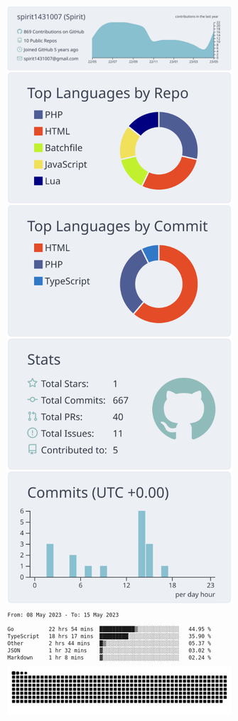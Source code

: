 [![](https://raw.githubusercontent.com/spirit1431007/spirit1431007/master/profile-summary-card-output/nord_bright/0-profile-details.svg)](https://git.io/spiritx)
[![](https://raw.githubusercontent.com/spirit1431007/spirit1431007/master/profile-summary-card-output/nord_bright/1-repos-per-language.svg)](https://git.io/spiritx) [![](https://raw.githubusercontent.com/spirit1431007/spirit1431007/master/profile-summary-card-output/nord_bright/2-most-commit-language.svg)](https://git.io/spiritx)
[![](https://raw.githubusercontent.com/spirit1431007/spirit1431007/master/profile-summary-card-output/nord_bright/3-stats.svg)](https://git.io/spiritx) [![](https://raw.githubusercontent.com/spirit1431007/spirit1431007/master/profile-summary-card-output/nord_bright/4-productive-time.svg)](https://git.io/spiritx)

<!--START_SECTION:waka-->

```text
From: 08 May 2023 - To: 15 May 2023

Go           22 hrs 54 mins  ███████████▒░░░░░░░░░░░░░   44.95 %
TypeScript   18 hrs 17 mins  █████████░░░░░░░░░░░░░░░░   35.90 %
Other        2 hrs 44 mins   █▒░░░░░░░░░░░░░░░░░░░░░░░   05.37 %
JSON         1 hr 32 mins    ▓░░░░░░░░░░░░░░░░░░░░░░░░   03.02 %
Markdown     1 hr 8 mins     ▓░░░░░░░░░░░░░░░░░░░░░░░░   02.24 %
```

<!--END_SECTION:waka-->

![contribution](https://github.com/spirit1431007/spirit1431007/blob/output/github-contribution-grid-snake.svg)
